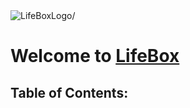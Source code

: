 <img src="https://lh3.googleusercontent.com/0EIYlnUWH4OvT1zWl8euV32KIkETkp_XJhmhYOdHRIAFP12FKvB5ktXyD_UE-98BxDStKZ2NZK7ekwo6pYljLBypzqul_H91Wmp7JMielb-p0dEZQApdDNNFTx3ITfP3eM19lz7izA=w2400" align=center alt=LifeBoxLogo/>

# Welcome to [LifeBox](https://life-box.herokuapp.com/)

## Table of Contents:
